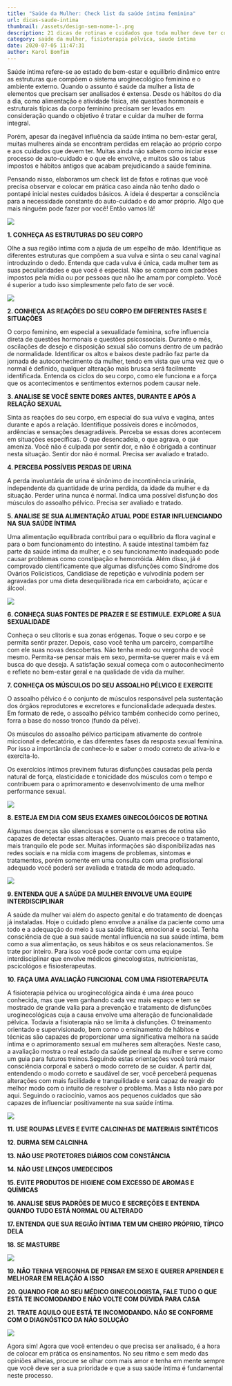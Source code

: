 ```yaml
---
title: "Saúde da Mulher: Check list da saúde íntima feminina"
url: dicas-saude-intima
thumbnail: /assets/design-sem-nome-1-.png
description: 21 dicas de rotinas e cuidados que toda mulher deve ter com a sua sáude íntima
category: saúde da mulher, fisioterapia pélvica, saude íntima
date: 2020-07-05 11:47:31
author: Karol Bomfim
---
```

Saúde íntima refere-se ao estado de bem-estar e equilíbrio dinâmico entre as estruturas que compõem o sistema uroginecológico feminino e o ambiente externo. Quando o assunto é saúde da mulher a lista de elementos que precisam ser analisados é extensa. Desde os hábitos do dia a dia, como alimentação e atividade física, até questões hormonais e estruturais típicas da corpo feminino precisam ser levados em consideração quando o objetivo é tratar e cuidar da mulher de forma integral.

Porém, apesar da inegável influência da saúde íntima no bem-estar geral, muitas mulheres ainda se encontram perdidas em relação ao próprio corpo e aos cuidados que devem ter. Muitas ainda não sabem como iniciar esse processo de auto-cuidado e o que ele envolve, e muitos são os tabus impostos e hábitos antigos que acabam prejudicando a saúde feminina.

Pensando nisso, elaboramos um check list de fatos e rotinas que você precisa observar e colocar em prática caso ainda não tenho dado o pontapé inicial nestes cuidados básicos. A ideia é despertar a consciência para a necessidade constante do auto-cuidado e do amor próprio. Algo que mais ninguém pode fazer por você! Então vamos lá!

![](/assets/amarelo-festa-de-aniversário-blog-banner-2-.png)

**1. CONHEÇA AS ESTRUTURAS DO SEU CORPO**

Olhe a sua região íntima com a ajuda de um espelho de mão. Identifique as diferentes estruturas que compõem a sua vulva e sinta o seu canal vaginal introduzindo o dedo. Entenda que cada vulva é única, cada mulher tem as suas peculiaridades e que você é especial. Não se compare com padrões impostos pela mídia ou por pessoas que não lhe amam por completo. Você é superior a tudo isso simplesmente pelo fato de ser você.

![](/assets/amarelo-festa-de-aniversário-blog-banner-4-.png)

**2. CONHEÇA AS REAÇÕES DO SEU CORPO EM DIFERENTES FASES E SITUAÇÕES**

O corpo feminino, em especial a sexualidade feminina, sofre influencia direta de questões hormonais e questões psicossociais. Durante o mês, oscilações de desejo e disposição sexual são comuns dentro de um padrão de normalidade. Identificar os altos e baixos deste padrão faz parte da jornada de autoconhecimento da mulher, tendo em vista que uma vez que o normal é definido, qualquer alteração mais brusca será facilmente identificada. Entenda os ciclos do seu corpo, como ele funciona e a força que os acontecimentos e sentimentos externos podem causar nele.

**3. ANALISE SE VOCÊ SENTE DORES ANTES, DURANTE E APÓS A RELAÇÃO SEXUAL**

Sinta as reações do seu corpo, em especial do sua vulva e vagina, antes durante e após a relação. Identifique possíveis dores e incômodos, ardências e sensações desagradáveis. Perceba se essas dores acontecem em situações específicas. O que desencadeia, o que agrava, o que ameniza. Você não é culpada por sentir dor, e não é obrigada a continuar nesta situação. Sentir dor não é normal. Precisa ser avaliado e tratado.

**4. PERCEBA POSSÍVEIS PERDAS DE URINA**

A perda involuntária de urina é sinônimo de incontinência urinária, independente da quantidade de urina perdida, da idade da mulher e da situação. Perder urina nunca é normal. Indica uma possível disfunção dos músculos do assoalho pélvico. Precisa ser avaliado e tratado.

**5. ANALISE SE SUA ALIMENTAÇÃO ATUAL PODE ESTAR INFLUENCIANDO NA SUA SAÚDE ÍNTIMA**

Uma alimentação equilibrada contribui para o equilíbrio da flora vaginal e para o bom funcionamento do intestino. A saúde intestinal também faz parte da saúde íntima da mulher, e o seu funcionamento inadequado pode causar problemas como constipação e hemorróida. Além disso, já é comprovado cientificamente que algumas disfunções como Síndrome dos Ovários Policísticos, Candidíase de repetição e vulvodínia podem ser agravadas por uma dieta desequilibrada rica em carboidrato, açúcar e álcool.

![](/assets/amarelo-festa-de-aniversário-blog-banner-3-.png)

**6. CONHEÇA SUAS FONTES DE PRAZER E SE ESTIMULE. EXPLORE A SUA SEXUALIDADE**

Conheça o seu clitoris e sua zonas erógenas. Toque o seu corpo e se permita sentir prazer. Depois, caso você tenha um parceiro, compartilhe com ele suas novas descobertas. Não tenha medo ou vergonha de você mesmo. Permita-se pensar mais em sexo, permita-se querer mais e vá em busca do que deseja. A satisfação sexual começa com o autoconhecimento e reflete no bem-estar geral e na qualidade de vida da mulher.

**7. CONHEÇA OS MÚSCULOS DO SEU ASSOALHO PÉLVICO E EXERCITE**

O assoalho pélvico é o conjunto de músculos responsável pela sustentação dos órgãos reprodutores e excretores e funcionalidade adequada destes. Em formato de rede, o assoalho pélvico também conhecido como períneo, forra a base do nosso tronco (fundo da pélve).

Os músculos do assoalho pélvico participam ativamente do controle miccional e defecatório, e das diferentes fases da resposta sexual feminina. Por isso a importância de conhece-lo e saber o modo correto de ativa-lo e exercita-lo.

Os exercícios íntimos previnem futuras disfunções causadas pela perda natural de força, elasticidade e tonicidade dos músculos com o tempo e contribuem para o aprimoramento e desenvolvimento de uma melhor performance sexual.

![](/assets/pompoarismo_assoalhopelviconomes.GIF)

**8. ESTEJA EM DIA COM SEUS EXAMES GINECOLÓGICOS DE ROTINA**

Algumas doenças são silenciosas e somente os exames de rotina são capazes de detectar essas alterações. Quanto mais precoce o tratamento, mais tranquilo ele pode ser. Muitas informações são disponibilizadas nas redes sociais e na mídia com imagens de problemas, sintomas e tratamentos, porém somente em uma consulta com uma profissional adequado você poderá ser avaliada e tratada de modo adequado.

![](/assets/amarelo-festa-de-aniversário-blog-banner-7-.png)

**9. ENTENDA QUE A SAÚDE DA MULHER ENVOLVE UMA EQUIPE INTERDISCIPLINAR**

A saúde da mulher vai além do aspecto genital e do tratamento de doenças já instaladas. Hoje o cuidado pleno envolve a análise da paciente como uma todo e a adequação do meio à sua saúde física, emocional e social. Tenha consciência de que a sua saúde mental influencia na sua saúde íntima, bem como a sua alimentação, os seus hábitos e os seus relacionamentos. Se trate por inteiro. Para isso você pode contar com uma equipe interdisciplinar que envolve médicos ginecologistas, nutricionistas, pscicológos e fisiosterapeutas.

**10. FAÇA UMA AVALIAÇÃO FUNCIONAL COM UMA FISIOTERAPEUTA**

A fisioterapia pélvica ou uroginecológica ainda é uma área pouco conhecida, mas que vem ganhando cada vez mais espaço e tem se mostrado de grande valia para a prevenção e tratamento de disfunções uroginecológicas cuja a causa envolve uma alteração de funcionalidade pélvica. Todavia a fisioterapia não se limita à disfunções. O treinamento orientado e supervisionado, bem como o ensinamento de hábitos e técnicas são capazes de proporcionar uma significativa melhora na saúde íntima e o aprimoramento sexual em mulheres sem alterações. Neste caso, a avaliação mostra o real estado da saúde perineal da mulher e serve como um guia para futuros treinos.Seguindo estas orientações você terá maior consciência corporal e saberá o modo correto de se cuidar. A partir daí, entendendo o modo correto e saudável de ser, você perceberá pequenas alterações com mais facilidade e tranquilidade e será capaz de reagir do melhor modo com o intuito de resolver o problema. Mas a lista não para por aqui. Seguindo o raciocínio, vamos aos pequenos cuidados que são capazes de influenciar positivamente na sua saúde íntima. 

![](/assets/amarelo-festa-de-aniversário-blog-banner-8-.png)

**11. USE ROUPAS LEVES E EVITE CALCINHAS DE MATERIAIS SINTÉTICOS**

**12. DURMA SEM CALCINHA**

**13. NÃO USE PROTETORES DIÁRIOS COM CONSTÂNCIA**

**14. NÃO USE LENÇOS UMEDECIDOS**

**15. EVITE PRODUTOS DE HIGIENE COM EXCESSO DE AROMAS E QUÍMICAS**

**16. ANALISE SEUS PADRÕES DE MUCO E SECREÇÕES E ENTENDA QUANDO TUDO ESTÁ NORMAL OU ALTERADO**

**17. ENTENDA QUE SUA REGIÃO ÍNTIMA TEM UM CHEIRO PRÓPRIO, TÍPICO DELA**

**18. SE MASTURBE**

![](/assets/pompoarismo_mulhercomvergonha.PNG)

**19. NÃO TENHA VERGONHA DE PENSAR EM SEXO E QUERER APRENDER E MELHORAR EM RELAÇÃO A ISSO**

**20. QUANDO FOR AO SEU MÉDICO GINECOLOGISTA, FALE TUDO O QUE ESTÁ TE INCOMODANDO E NÃO VOLTE COM DÚVIDA PARA CASA**

**21. TRATE AQUILO QUE ESTÁ TE INCOMODANDO. NÃO SE CONFORME COM O DIAGNÓSTICO DA NÃO SOLUÇÃO**

![](/assets/pompoarismo_pelvecomcopodeleite.PNG)

Agora sim! Agora que você entendeu o que precisa ser analisado, é a hora de colocar em prática os ensinamentos. No seu ritmo e sem medo das opiniões alheias, procure se olhar com mais amor e tenha em mente sempre que você deve ser a sua prioridade e que a sua saúde íntima é fundamental neste processo.